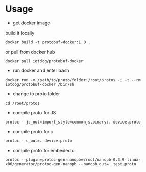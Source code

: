 # Usage

* get docker image

build it locally

```
docker build -t protobuf-docker:1.0 .
```

or pull from docker hub

```
docker pull iotdog/protobuf-docker
```

* run docker and enter bash

```
docker run -v /path/to/proto/folder:/root/protos -i -t --rm iotdog/protobuf-docker /bin/sh
```

* change to proto folder

```
cd /root/protos
```

* compile proto for JS

```
protoc --js_out=import_style=commonjs,binary:. device.proto
```

* compile proto for c

```
protoc --c_out=. device.proto
```

* compile proto for embeded c

```
protoc --plugin=protoc-gen-nanopb=/root/nanopb-0.3.9-linux-x86/generator/protoc-gen-nanopb --nanopb_out=. test.proto
```
